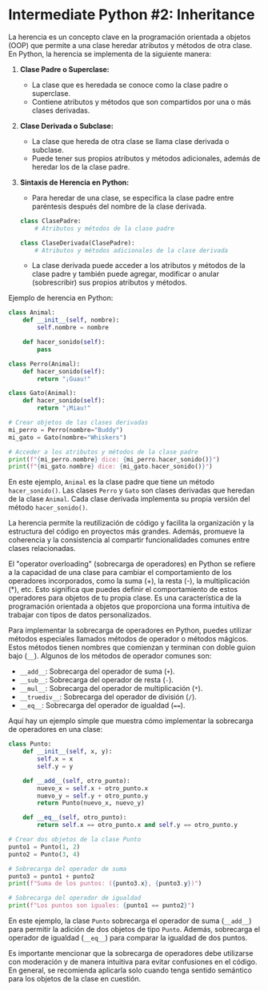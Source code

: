 # Intermediate Python #2: Inheritance

La herencia es un concepto clave en la programación orientada a objetos (OOP) que permite a una clase heredar atributos y métodos de otra clase. En Python, la herencia se implementa de la siguiente manera:

1. **Clase Padre o Superclase:**
   - La clase que es heredada se conoce como la clase padre o superclase.
   - Contiene atributos y métodos que son compartidos por una o más clases derivadas.

2. **Clase Derivada o Subclase:**
   - La clase que hereda de otra clase se llama clase derivada o subclase.
   - Puede tener sus propios atributos y métodos adicionales, además de heredar los de la clase padre.

3. **Sintaxis de Herencia en Python:**
   - Para heredar de una clase, se especifica la clase padre entre paréntesis después del nombre de la clase derivada.

   ```python
   class ClasePadre:
       # Atributos y métodos de la clase padre

   class ClaseDerivada(ClasePadre):
       # Atributos y métodos adicionales de la clase derivada
   ```

   - La clase derivada puede acceder a los atributos y métodos de la clase padre y también puede agregar, modificar o anular (sobrescribir) sus propios atributos y métodos.

Ejemplo de herencia en Python:

```python
class Animal:
    def __init__(self, nombre):
        self.nombre = nombre

    def hacer_sonido(self):
        pass

class Perro(Animal):
    def hacer_sonido(self):
        return "¡Guau!"

class Gato(Animal):
    def hacer_sonido(self):
        return "¡Miau!"

# Crear objetos de las clases derivadas
mi_perro = Perro(nombre="Buddy")
mi_gato = Gato(nombre="Whiskers")

# Acceder a los atributos y métodos de la clase padre
print(f"{mi_perro.nombre} dice: {mi_perro.hacer_sonido()}")
print(f"{mi_gato.nombre} dice: {mi_gato.hacer_sonido()}")
```

En este ejemplo, `Animal` es la clase padre que tiene un método `hacer_sonido()`. Las clases `Perro` y `Gato` son clases derivadas que heredan de la clase `Animal`. Cada clase derivada implementa su propia versión del método `hacer_sonido()`.

La herencia permite la reutilización de código y facilita la organización y la estructura del código en proyectos más grandes. Además, promueve la coherencia y la consistencia al compartir funcionalidades comunes entre clases relacionadas.

El "operator overloading" (sobrecarga de operadores) en Python se refiere a la capacidad de una clase para cambiar el comportamiento de los operadores incorporados, como la suma (+), la resta (-), la multiplicación (*), etc. Esto significa que puedes definir el comportamiento de estos operadores para objetos de tu propia clase. Es una característica de la programación orientada a objetos que proporciona una forma intuitiva de trabajar con tipos de datos personalizados.

Para implementar la sobrecarga de operadores en Python, puedes utilizar métodos especiales llamados métodos de operador o métodos mágicos. Estos métodos tienen nombres que comienzan y terminan con doble guion bajo (`__`). Algunos de los métodos de operador comunes son:

- `__add__`: Sobrecarga del operador de suma (`+`).
- `__sub__`: Sobrecarga del operador de resta (`-`).
- `__mul__`: Sobrecarga del operador de multiplicación (`*`).
- `__truediv__`: Sobrecarga del operador de división (`/`).
- `__eq__`: Sobrecarga del operador de igualdad (`==`).

Aquí hay un ejemplo simple que muestra cómo implementar la sobrecarga de operadores en una clase:

```python
class Punto:
    def __init__(self, x, y):
        self.x = x
        self.y = y

    def __add__(self, otro_punto):
        nuevo_x = self.x + otro_punto.x
        nuevo_y = self.y + otro_punto.y
        return Punto(nuevo_x, nuevo_y)

    def __eq__(self, otro_punto):
        return self.x == otro_punto.x and self.y == otro_punto.y

# Crear dos objetos de la clase Punto
punto1 = Punto(1, 2)
punto2 = Punto(3, 4)

# Sobrecarga del operador de suma
punto3 = punto1 + punto2
print(f"Suma de los puntos: ({punto3.x}, {punto3.y})")

# Sobrecarga del operador de igualdad
print(f"Los puntos son iguales: {punto1 == punto2}")
```

En este ejemplo, la clase `Punto` sobrecarga el operador de suma (`__add__`) para permitir la adición de dos objetos de tipo `Punto`. Además, sobrecarga el operador de igualdad (`__eq__`) para comparar la igualdad de dos puntos.

Es importante mencionar que la sobrecarga de operadores debe utilizarse con moderación y de manera intuitiva para evitar confusiones en el código. En general, se recomienda aplicarla solo cuando tenga sentido semántico para los objetos de la clase en cuestión.